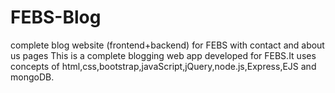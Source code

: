 # FEBS-Blog
complete blog website (frontend+backend) for FEBS with contact and about us pages
This is a complete blogging web app developed for FEBS.It uses concepts of html,css,bootstrap,javaScript,jQuery,node.js,Express,EJS and mongoDB. 
